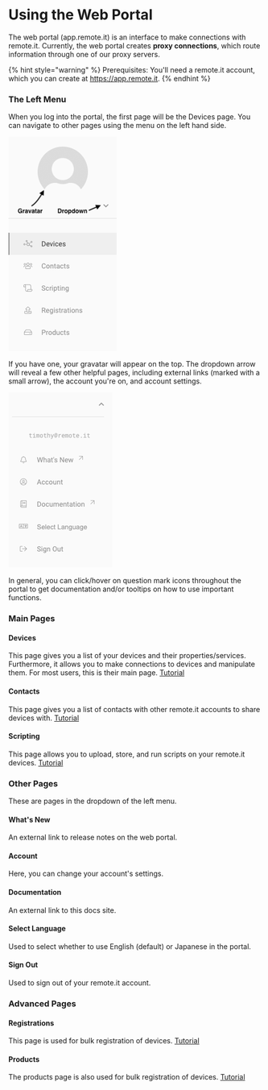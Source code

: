 # Using the Web Portal

The web portal \(app.remote.it\) is an interface to make connections with remote.it. Currently, the web portal creates **proxy connections**, which route information through one of our proxy servers.

{% hint style="warning" %}
Prerequisites: You'll need a remote.it account, which you can create at https://app.remote.it.
{% endhint %}

### The Left Menu

When you log into the portal, the first page will be the Devices page. You can navigate to other pages using the menu on the left hand side.

![The left menu: the Devices page is currently selected.](../../.gitbook/assets/screen-shot-2019-08-06-at-4.13.05-pm%20%281%29.png)

If you have one, your gravatar will appear on the top. The dropdown arrow will reveal a few other helpful pages, including external links \(marked with a small arrow\), the account you're on, and account settings.

![The dropdown&apos;s pages.](../../.gitbook/assets/screen-shot-2019-08-06-at-4.16.57-pm.png)

In general, you can click/hover on question mark icons throughout the portal to get documentation and/or tooltips on how to use important functions.

### Main Pages

#### Devices

This page gives you a list of your devices and their properties/services. Furthermore, it allows you to make connections to devices and manipulate them. For most users, this is their main page. [Tutorial]()

#### Contacts

This page gives you a list of contacts with other remote.it accounts to share devices with. [Tutorial]()

#### Scripting

This page allows you to upload, store, and run scripts on your remote.it devices. [Tutorial](../device-scripting-running-scripts-on-your-devices.md)

### Other Pages

These are pages in the dropdown of the left menu.

#### What's New

An external link to release notes on the web portal.

#### Account

Here, you can change your account's settings.

#### Documentation

An external link to this docs site.

#### Select Language

Used to select whether to use English \(default\) or Japanese in the portal.

#### Sign Out

Used to sign out of your remote.it account.

### Advanced Pages

#### Registrations

This page is used for bulk registration of devices. [Tutorial](../../mass-production/bulk-registration.md)

#### Products

The products page is also used for bulk registration of devices. [Tutorial]()



